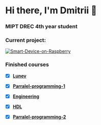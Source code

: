 # Hi there, I'm Dmitrii 👋
### MIPT DREC 4th year student

### Current project:
[![Smart-Device-on-Raspberry](https://img.shields.io/badge/Smart_Device_on_Raspberry-%2300ADD8.svg?style=for-the-badge&logoColor=white)](https://github.com/DmMkh/Smart-Device-on-Raspberry)

### Finished courses
- [X] [__Lunev__](https://github.com/DmMkh/MIPT-System-programming)

- [X] [__Parralel-programming-1__](https://github.com/DmMkh/Parallel)

- [X] [__Engineering__](https://github.com/DmMkh/get)

- [X] [__HDL__](https://github.com/DmMkh/HDL)

- [X] [__Parralel-programming-2__](https://github.com/DmMkh/Parallel---2)

<!--
**DmMkh/DmMkh** is a ✨ _special_ ✨ repository because its `README.md` (this file) appears on your GitHub profile.

Here are some ideas to get you started:

- 🔭 I’m currently working on ...
- 🌱 I’m currently learning ...
- 👯 I’m looking to collaborate on ...
- 🤔 I’m looking for help with ...
- 💬 Ask me about ...
- 📫 How to reach me: ...
- 😄 Pronouns: ...
- ⚡ Fun fact: ...
-->
